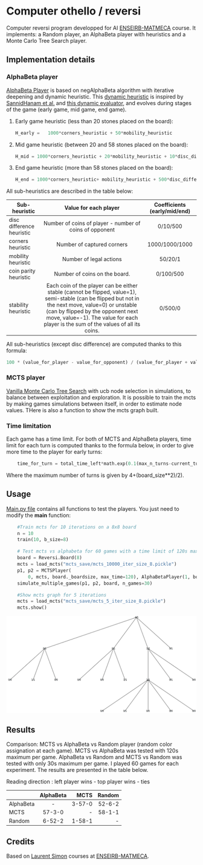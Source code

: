 # Computer othello / reversi
Computer reversi program developped for AI [ENSEIRB-MATMECA](https://enseirb-matmeca.bordeaux-inp.fr/fr) course. It implements: a Random player, an AlphaBeta player with heuristics and a Monte Carlo Tree Search player.

## Implementation details
### AlphaBeta player
[AlphaBeta Player](./players/AlphaBetaPlayer.py) is based on negAlphaBeta algorithm with iterative deepening and dynamic heuristic. This [dynamic heuristic](./players/Heuristics.py) is inspired by [SannidHanam et al.](https://courses.cs.washington.edu/courses/cse573/04au/Project/mini1/RUSSIA/Final_Paper.pdf) and [this dynamic evaluator](https://github.com/arminkz/Reversi/blob/master/src/player/ai/DynamicEvaluator.java), and evolves during stages of the game (early game, mid game, end game).
1. Early game heuristic (less than 20 stones placed on the board): 
    ```python
    H_early =   1000*corners_heuristic + 50*mobility_heuristic
    ```
   
2. Mid game heuristic (between 20 and 58 stones placed on the board): 



    ```python
    H_mid = 1000*corners_heuristic + 20*mobility_heuristic + 10*disc_difference_heuristic + 100*coin_parity_heuristic + 500*stability_heuristic
    ```

3. End game heuristic (more than 58 stones placed on the board): 

    ```python
    H_end = 1000*corners_heuristic+ mobility_heuristic + 500*disc_difference_heuristic + 500*coin_parity_heuristic
    ```
All sub-heuristics are described in the table below:

| Sub-heuristic             |                                                                                                                              Value for each player                                                                                                                               | Coefficients (early/mid/end) |
| ------------------------- | :------------------------------------------------------------------------------------------------------------------------------------------------------------------------------------------------------------------------------------------------------------------------------: | :--------------------------: |
| disc difference heuristic |                                                                                                             Number of coins of player - number of coins of opponent                                                                                                              |           0/10/500           |
| corners heuristic         |                                                                                                                            Number of captured corners                                                                                                                            |        1000/1000/1000        |
| mobility heuristic        |                                                                                                                             Number of legal actions                                                                                                                              |           50/20/1            |
| coin parity heuristic     |                                                                                                                          Number of coins on the board.                                                                                                                           |          0/100/500           |
| stability heuristic       | Each coin of the player can be either stable (cannot be flipped, value=1), semi-stable (can be flipped but not in the next move, value=0) or unstable (can by flipped by the opponent next move, value=-1). The value for each player is the sum of the values of all its coins. |           0/500/0            |

All sub-heuristics (except disc difference) are computed thanks to this formula:
```python
100 * (value_for_player - value_for_opponent) / (value_for_player + value_for_opponent)
```

### MCTS player
[Vanilla Monte Carlo Tree Search](https://en.wikipedia.org/wiki/Monte_Carlo_tree_search) with ucb node selection in simulations, to balance between exploitation and exploration.
It is possible to train the mcts by making games simulations between itself, in order to estimate node values. THere is also a function to show the mcts graph built. 

### Time limitation
Each game has a time limit.
For both of MCTS and AlphaBeta players, time limit for each turn is computed thanks to the formula below, in order to give more time to the player for early turns:

```python
    time_for_turn = total_time_left*math.exp(0.1(max_n_turns-current_turn+1))/sum([math.exp(lamb*i)
```

Where the maximum number of turns is given by 4+(board_size**2)/2).


## Usage
[Main.py file](./main.py) contains all functions to test the players. You just need to modify the __main__ function:

```python
    #Train mcts for 10 iterations on a 8x8 board
    n = 10
    train(10, b_size=8) 
```

```python
    # Test mcts vs alphabeta for 60 games with a time limit of 120s maximum for each game
    board = Reversi.Board(8)
    mcts = load_mcts("mcts_save/mcts_10000_iter_size_8.pickle")
    p1, p2 = MCTSPlayer(
        0, mcts, board._boardsize, max_time=120), AlphaBetaPlayer(1, board._boardsize, max_time=120)
    simulate_multiple_games(p1, p2, board, n_games=30)
```

```python
    #Show mcts graph for 5 iterations
    mcts = load_mcts("mcts_save/mcts_5_iter_size_8.pickle")
    mcts.show()
```

![Image](/images/mcts_5_iter.png "MCTS generated on 5 iterations")



## Results


Comparison: MCTS vs AlphaBeta vs Random player (random color assignation at each game). MCTS vs AlphaBeta was tested with 120s maximum per game. AlphaBeta vs Random and MCTS vs Random was tested with only 30s maximum per game. I played 60 games for each experiment. The results are presented in the table below.


Reading direction : left player wins - top player wins - ties



|           | AlphaBeta |   MCTS | Random |
| --------- | :-------: | -----: | -----: |
| AlphaBeta |     -     | 3-57-0 | 52-6-2 |
| MCTS      |  57-3-0  |      - | 58-1-1 |
| Random    |  6-52-2   | 1-58-1 |      - |


## Credits
Based on [Laurent Simon](https://www.labri.fr/perso/lsimon/) courses at [ENSEIRB-MATMECA](https://enseirb-matmeca.bordeaux-inp.fr/fr).
